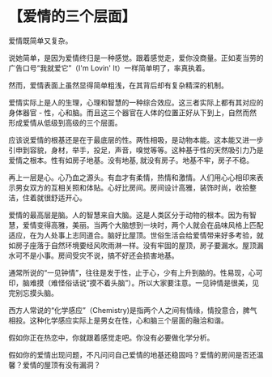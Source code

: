 # 【爱情的三个层面】

爱情既简单又复杂。

说她简单，是因为爱情终归是一种感觉。跟着感觉走，爱你没商量。正如麦当劳的广告口号“我就爱它”（I'm Lovin' It）一样简单明了，率真执着。

然而，爱情表面上虽然显得简单粗浅，在其背后却有复杂精深的机制。

爱情实际上是人的生理，心理和智慧的一种综合效应。这三者实际上都有其对应的身体器官 - 性，心和脑。而且这三个器官在人体的位置正好从下到上，自然而然形成爱情从低级到高级的三个层面。

应该说爱情的根基还是在于最底层的性。两性相吸，是动物本能。这本能又进一步引申到容貌，身材，举手，投足，声音，嗅觉等等。这种基于性的天然吸引力乃是爱情之根本。性有如房子地基。没有地基, 就没有房子。地基不牢，房子不稳。

再上一层是心。心乃血之源头。有血才有柔情，热情和激情。人们用心心相印来表示男女双方的互相关照和体贴。心好比房间。房间设计高雅，装饰时尚，收拾整洁，住着就很舒适开心。

爱情的最高层是脑。人的智慧来自大脑。这是人类区分于动物的根本。因为有智慧，爱情变得高雅，美丽。当两个大脑想到一块时，两个人就会在品味风格上匹配适应，在为人处事上志同道合。脑好比屋顶。世俗生活会给爱情带来好多考验，就如房子座落于自然环境要经风吹雨淋一样。没有牢固的屋顶，房子要漏水。屋顶漏水可不是小事。房间受灾不说，搞不好还会损害地基。

通常所说的“一见钟情”，往往是发于性，止于心，少有上升到脑的。性易现，心可印，脑难摸（难怪俗话说“摸不着头脑”）。所以大家要注意。一见钟情是很美，见完别忘摸头脑。


西方人常说的“化学感应”（Chemistry)是指两个人之间有情缘，情投意合，脾气相投。这种化学感应实际上是男女在性，心和脑三个层面的融洽和谐。 

假如你正在热恋中，你就跟着感觉走吧。你没有必要做化学分析。

假如你的爱情出现问题，不凡问问自己爱情的地基还稳固吗？爱情的房间是否还温馨？爱情的屋顶有没有漏洞？
